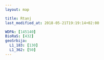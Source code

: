 ```yaml
---
layout: map

title: Rtanj
last_modified_at: 2018-05-21T19:19:14+02:00

WDPA: [145140]
BioRaS: [432]
geoSrbija:
  L1_183: [130]
  L1_362: [50]
---
```

